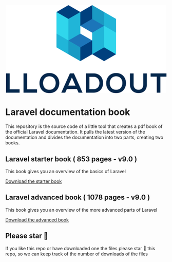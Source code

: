 <p align="center">
    <img src="https://github.com/LLoadout/assets/blob/master/LLoadout.png" width="500" title="LLoadout logo">
</p>


# Laravel documentation book

This repository is the source code of a little tool that creates a pdf book of the official Laravel documentation.  It pulls the latest version of the documentation and divides the documentation into two parts, creating two books.  

## Laravel starter book ( 853 pages - v9.0 )

This book gives you an overview of the basics of Laravel

[Download the starter book](https://github.com/LLoadout/laravel-docs/raw/main/build/laravel-starter-book.pdf)

## Laravel advanced book ( 1078 pages - v9.0 )

This book gives you an overview of the more advanced parts of Laravel

[Download the advanced book](https://github.com/LLoadout/laravel-docs/raw/main/build/laravel-advanced-book.pdf)

## Please star 🌟

If you like this repo or have downloaded one the files please star 🌟 this repo, so we can keep track of the number of downloads of the files
